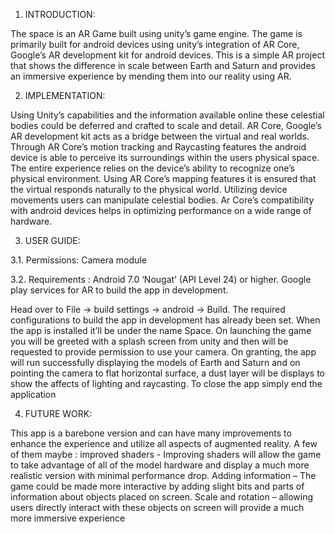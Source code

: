1.	INTRODUCTION:

The space is an AR Game built using unity’s game engine. The game is primarily built for android devices using unity’s integration of AR Core, Google’s AR development kit for android devices. This is a simple AR project that shows the difference in scale between Earth and Saturn and provides an immersive experience by mending them into our reality using AR.

2.	IMPLEMENTATION:

Using Unity’s capabilities and the information available online these celestial bodies could be deferred and crafted to scale and detail. AR Core, Google’s AR development kit acts as a bridge between the virtual and real worlds. Through AR Core’s motion tracking and Raycasting features the android device is able to perceive its surroundings within the users physical space. The entire experience relies on the device’s ability to recognize one’s physical environment. Using AR Core’s mapping features it is ensured that the virtual responds naturally to the physical world. Utilizing device movements users can manipulate celestial bodies. Ar Core’s compatibility with android devices helps in optimizing performance on a wide range of hardware.

3.	USER GUIDE:

3.1.	Permissions:
Camera module

3.2.	Requirements :
Android 7.0 ‘Nougat’ (API Level 24) or higher.
Google play services for AR to build the app in development.

Head over to File -> build settings -> android -> Build. The required configurations to build the app in development has already been set. When the app is installed it’ll be under the name Space. On launching the game you will be greeted with a splash screen from unity and then will be requested to provide permission to use your camera. On granting, the app will run successfully displaying the models of Earth and Saturn and on pointing the camera to flat horizontal surface, a dust layer will be displays to show the affects of lighting and raycasting. To close the app simply end the application





4.	FUTURE WORK:

This app is a barebone version and can have many improvements to enhance the experience and utilize all aspects of augmented reality.
 A few of them maybe :
improved shaders - Improving shaders will allow the game to take advantage of all of the model hardware and display a much more realistic version with minimal performance drop.
 Adding information – The game could be made more interactive by adding slight bits and parts of information about objects placed on screen.
Scale and rotation – allowing users directly interact with these objects on screen will provide a much more immersive experience
